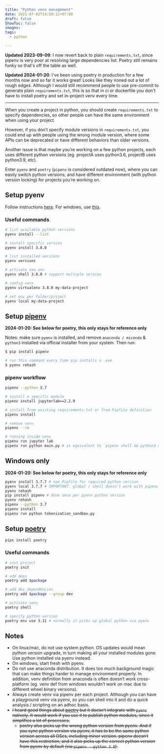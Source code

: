 ```yaml
---
title: "Python venv management"
date: 2021-07-02T14:59:12+07:00
draft: false
ShowToc: false
images:
tags:
  - python

---
```


**Updated 2023-09-09**: I now revert back to plain `requirements.txt`, since pipenv is very poor at resolving large dependencies list. Poetry still remains funky so that's off the table as well.

**Updated 2024-01-20**: I've been using poetry in production for a few months now and so far it works great! Looks like they ironed out a lot of rough edges. Although I would still recommend people to use pre-commit to generate plain `requirements.txt`, this is so that in ci or dockerfile you don't have to install poetry and set in-project venv every time.

---

When you create a project in python, you should create `requirements.txt` to specify dependencies, so other people can have the same environment when using your project.

However, if you don’t specify module versions in `requirements.txt`, you could end up with people using the wrong module version, where some APIs can be deprecated or have different behaviors than older versions.

Another issue is that maybe you’re working on a few python projects, each uses different python versions (eg. projectA uses python3.6, projectB uses python3.9, etc).

Enter `pyenv` and `poetry` (`pipenv` is considered outdated now), where you can easily switch python versions, and have different environment (with python version locking) for projects you’re working on.

## Setup pyenv

Follow instructions [here](https://github.com/pyenv/pyenv). For windows, use [this](https://github.com/pyenv-win/pyenv-win).

### Useful commands

```bash
# list available python versions
pyenv install --list

# install specific version
pyenv install 3.8.0

# list installed versions
pyenv versions

# activate new env
pyenv shell 3.8.0 # support multiple version

# config venv
pyenv virtualenv 3.8.0 my-data-project

# set env per folder/project
pyenv local my-data-project
```

## Setup [pipenv](https://github.com/pypa/pipenv)

**2024-01-20: See below for poetry, this only stays for reference only**

Notes: make sure `pyenv` is installed, and remove `anaconda / miconda` & `python3` installed via official installer from your system. Then run:

```bash
$ pip install pipenv

# run this command every time pip installs a .exe
$ pyenv rehash
```

### pipenv workflow

```bash
pipenv --python 3.7

# install a specific module
pipenv install jupyterlab==2.2.9

# install from existing requirements.txt or from Pipfile definition
pipenv install

# remove venv
pipenv --rm

# running inside venv
pipenv run jupyter lab
pipenv run python main.py # is equivalent to `pipenv shell && python3 main.py`
```

## Windows only

**2024-01-20: See below for poetry, this only stays for reference only**

```bash
pyenv install 3.7.7 # see Pipfile for required python version
pyenv local 3.7.7 # IMPORTANT. global / shell doesn't work with pipenv
pyenv rehash
pip install pipenv # done once per pyenv python version
pyenv rehash
pipenv --python 3.7
pipenv install
pipenv run python tokenization_sandbox.py
```

## Setup [poetry](https://python-poetry.org/docs/#installation)

```bash
pipx install poetry
```

### Useful commands

```bash
# init project
poetry init

# add deps
poetry add $package

# add dev dependencies
poetry add $package --group dev

# activate venv
poetry shell

# specify python version
poetry env use 3.11 # normally it picks up global python via pyenv
```

## Notes

* On linux/mac, do not use system python. OS updates would mean python version upgrade, in turn making all your installed modules gone. Use python installed via pyenv instead.
* On windows, start fresh with pyenv.
* Do not use anaconda distribution. It does too much background magic that can make things harder to manage environment properly. In addition, venv definition from anaconda is often doesn’t work cross-platform (eg. venv def from windows wouldn’t work on mac due to different wheel binary versions).
* Always create venv via pipenv per each project. Although you can have a playground venv via pyenv, so you can shell into it and do a quick analysis / scripting on an adhoc basis.
* ~~I heard good things about [poetry](https://github.com/python-poetry/poetry) but it doesn’t integrate with `pyenv` natively. It would work if you use it to publish python modules, since it simplifies a lot of processes.~~
  * ~~poetry also picks up the wrong python version from pyenv. And if you sync python version via pyenv, it has to be the same python version across all OSes, including minor version. pipenv doesn’t have this restriction, and it also picks up the correct python version from pyenv by default (via `pipenv --python 3.8`).~~
